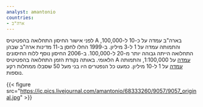 ```yaml
---
analyst: amantonio
countries:
- ארה"ב
---
```


לפני אישור החיסון התחלואה בהפטיטיס A בארה"ב עמדה על כ-10 ל-100,000, והתמותה עמדה על 1 ל-3 מיליון. ב-1999 החלו לחסן ב-11 מדינות ארה"ב שבהן התחלואה הייתה גבוהה יותר מ-20 ל-100,000. ב-2006 החיסון נוסף ללוח החיסונים הלאומי. באותה נקודת הזמן התחלואה בהפטיטיס A [עמדה](https://www.cdc.gov/mmwr/preview/mmwrhtml/ss5803a1.htm) על 1:100,000, והתמותה [עמדה](https://www.cdc.gov/vaccines/pubs/pinkbook/downloads/appendices/e/reported-cases.pdf) על 1 ל-10 מיליון. כמעט כל הנפטרים היו בני מעל 50 שסבלו ממחלות רקע נוספות.

{{< figure src="https://ic.pics.livejournal.com/amantonio/68333260/9057/9057_original.jpg" >}}
